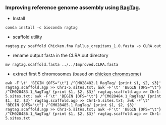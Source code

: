 ### Improving reference genome assembly using [RagTag](https://github.com/malonge/RagTag).

- Install
```
conda install -c bioconda ragtag
```
- scaffold utility 
```
ragtag.py scaffold Chicken.fna Rallus_crepitans_1.0.fasta -o CLRA.out
```
- rename output fasta in the CLRA.out directory
```
mv ragtag.scaffold.fasta ../../Improved.CLRA.fasta
```
- extract first 5 chromosomes (based on [chicken chromosome](https://www.ncbi.nlm.nih.gov/datasets/genome/GCF_016699485.2/))
```
awk -F'\t' 'BEGIN {OFS="\t"} /^CM028482.1_RagTag/ {print $1, $2, $3}' ragtag.scaffold.agp >> Chr1-5.sites.txt; awk -F'\t' 'BEGIN {OFS="\t"} /^CM028483.1_RagTag/ {print $1, $2, $3}' ragtag.scaffold.agp >> Chr1-5.sites.txt; awk -F'\t' 'BEGIN {OFS="\t"} /^CM028484.1_RagTag/ {print $1, $2, $3}' ragtag.scaffold.agp >> Chr1-5.sites.txt; awk -F'\t' 'BEGIN {OFS="\t"} /^CM028485.1_RagTag/ {print $1, $2, $3}' ragtag.scaffold.agp >> Chr1-5.sites.txt; awk -F'\t' 'BEGIN {OFS="\t"} /^CM028486.1_RagTag/ {print $1, $2, $3}' ragtag.scaffold.agp >> Chr1-5.sites.txt
```
